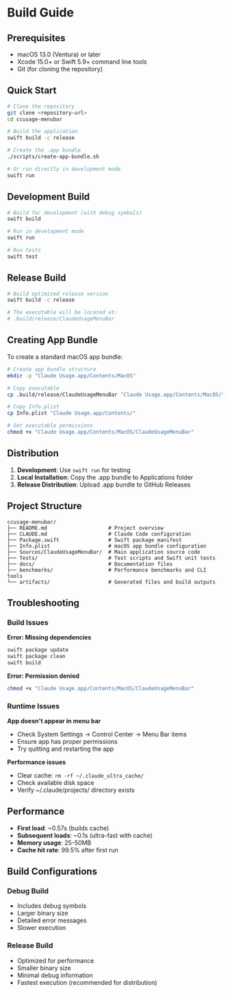 # Build Guide

## Prerequisites

- macOS 13.0 (Ventura) or later
- Xcode 15.0+ or Swift 5.9+ command line tools
- Git (for cloning the repository)

## Quick Start

```bash
# Clone the repository
git clone <repository-url>
cd ccusage-menubar

# Build the application
swift build -c release

# Create the .app bundle
./scripts/create-app-bundle.sh

# Or run directly in development mode
swift run
```

## Development Build

```bash
# Build for development (with debug symbols)
swift build

# Run in development mode
swift run

# Run tests
swift test
```

## Release Build

```bash
# Build optimized release version
swift build -c release

# The executable will be located at:
# .build/release/ClaudeUsageMenuBar
```

## Creating App Bundle

To create a standard macOS app bundle:

```bash
# Create app bundle structure
mkdir -p "Claude Usage.app/Contents/MacOS"

# Copy executable
cp .build/release/ClaudeUsageMenuBar "Claude Usage.app/Contents/MacOS/"

# Copy Info.plist
cp Info.plist "Claude Usage.app/Contents/"

# Set executable permissions
chmod +x "Claude Usage.app/Contents/MacOS/ClaudeUsageMenuBar"
```

## Distribution

1. **Development**: Use `swift run` for testing
2. **Local Installation**: Copy the .app bundle to Applications folder
3. **Release Distribution**: Upload .app bundle to GitHub Releases

## Project Structure

```
ccusage-menubar/
├── README.md                    # Project overview
├── CLAUDE.md                    # Claude Code configuration
├── Package.swift                # Swift package manifest
├── Info.plist                   # macOS app bundle configuration
├── Sources/ClaudeUsageMenuBar/  # Main application source code
├── Tests/                       # Test scripts and Swift unit tests
├── docs/                        # Documentation files
├── benchmarks/                  # Performance benchmarks and CLI tools
└── artifacts/                   # Generated files and build outputs
```

## Troubleshooting

### Build Issues

**Error: Missing dependencies**
```bash
swift package update
swift package clean
swift build
```

**Error: Permission denied**
```bash
chmod +x "Claude Usage.app/Contents/MacOS/ClaudeUsageMenuBar"
```

### Runtime Issues

**App doesn't appear in menu bar**
- Check System Settings → Control Center → Menu Bar items
- Ensure app has proper permissions
- Try quitting and restarting the app

**Performance issues**
- Clear cache: `rm -rf ~/.claude_ultra_cache/`
- Check available disk space
- Verify ~/.claude/projects/ directory exists

## Performance

- **First load**: ~0.57s (builds cache)
- **Subsequent loads**: ~0.1s (ultra-fast with cache)
- **Memory usage**: 25-50MB
- **Cache hit rate**: 99.5% after first run

## Build Configurations

### Debug Build
- Includes debug symbols
- Larger binary size
- Detailed error messages
- Slower execution

### Release Build  
- Optimized for performance
- Smaller binary size
- Minimal debug information
- Fastest execution (recommended for distribution)